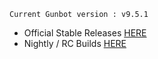 `Current Gunbot version : v9.5.1`

- Official Stable Releases [HERE](https://github.com/GuntharDeNiro/BTCT/releases)
- Nightly / RC Builds [HERE](https://github.com/GuntharDeNiro/Gunthy/releases)
